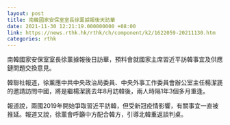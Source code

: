 ```yaml
---
layout: post
title: 南韓國家安保室室長徐薰據報後天訪華
date: 2021-11-30 12:21:19.000000000 +08:00
link: https://news.rthk.hk/rthk/ch/component/k2/1622059-20211130.htm
categories: rthk
---
```


南韓國家安保室室長徐薰據報後日訪華，預料會就國家主席習近平訪韓事宜及供應鏈問題交換意見。

韓聯社報道，徐薰應中共中央政治局委員、中央外事工作委員會辦公室主任楊潔篪的邀請訪問中國，將是繼楊潔篪去年8月訪韓後，兩人時隔1年3個多月重逢。

報道說，兩國2019年開始爭取習近平訪韓，但受新冠疫情影響，有關事宜一直被推延。報道又說，徐薰會呼籲中方配合韓方，引導北韓重返談判桌。
